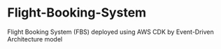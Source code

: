 # Flight-Booking-System
Flight Booking System (FBS) deployed using AWS CDK by Event-Driven Architecture model
